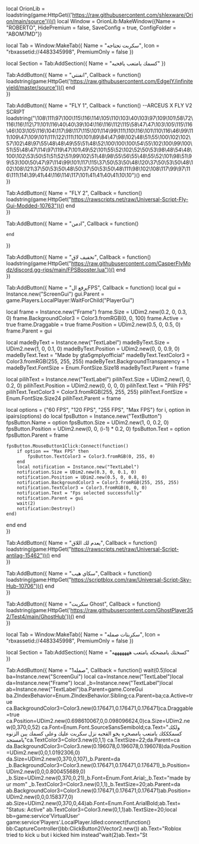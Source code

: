 local OrionLib = loadstring(game:HttpGet(('https://raw.githubusercontent.com/shlexware/Orion/main/source')))()
local Window = OrionLib:MakeWindow({Name = "ROBERTO", HidePremium = false, SaveConfig = true, ConfigFolder = "ABOM7MD"})

local Tab = Window:MakeTab({
	Name = "سكربت تحتاجه",
	Icon = "rbxassetid://4483345998",
	PremiumOnly = false
})

local Section = Tab:AddSection({
	Name = "كسمك يامتعب ياقحبه"
})

Tab:AddButton({
	Name = "انفنتي",
	Callback = function()
loadstring(game:HttpGet('https://raw.githubusercontent.com/EdgeIY/infiniteyield/master/source'))()
  	end    
}) 

Tab:AddButton({
	Name = "FLY 1",
	Callback = function()
--ARCEUS X FLY V2 SCRIPT
loadstring("\108\111\97\100\115\116\114\105\110\103\40\103\97\109\101\58\72\116\116\112\71\101\116\40\40\39\104\116\116\112\115\58\47\47\103\105\115\116\46\103\105\116\104\117\98\117\115\101\114\99\111\110\116\101\110\116\46\99\111\109\47\109\101\111\122\111\110\101\89\84\47\98\102\48\51\55\100\102\102\57\102\48\97\55\48\48\49\55\51\48\52\100\100\100\54\55\102\100\99\100\51\55\48\47\114\97\119\47\101\49\52\101\55\52\102\52\50\53\98\48\54\48\100\102\53\50\51\51\52\51\99\102\51\48\98\55\56\55\48\55\52\101\98\51\99\53\100\50\47\97\114\99\101\117\115\37\50\53\50\48\120\37\50\53\50\48\102\108\121\37\50\53\50\48\50\37\50\53\50\48\111\98\102\108\117\99\97\116\111\114\39\41\44\116\114\117\101\41\41\40\41\10\10")()
  	end    
})

Tab:AddButton({
	Name = "FLY 2",
	Callback = function()
	loadstring(game:HttpGet("https://rawscripts.net/raw/Universal-Script-Fly-Gui-Modded-10763"))()
  	end    
})


Tab:AddButton({
	Name = "ادمن",
	Callback = function()

  	end    
})

Tab:AddButton({
	Name = "تخفيف لاق",
	Callback = function()
loadstring(game:HttpGet("https://raw.githubusercontent.com/CasperFlyModz/discord.gg-rips/main/FPSBooster.lua"))()
  	end    
})

Tab:AddButton({
	Name = "يرفع الFPS",
	Callback = function()
local gui = Instance.new("ScreenGui")
gui.Parent = game.Players.LocalPlayer:WaitForChild("PlayerGui")

local frame = Instance.new("Frame")
frame.Size = UDim2.new(0.2, 0, 0.3, 0)
frame.BackgroundColor3 = Color3.fromRGB(0, 0, 100)
frame.Active = true
frame.Draggable = true
frame.Position = UDim2.new(0.5, 0, 0.5, 0)
frame.Parent = gui

local madeByText = Instance.new("TextLabel")
madeByText.Size = UDim2.new(1, 0, 0.1, 0)
madeByText.Position = UDim2.new(0, 0, 0.9, 0)
madeByText.Text = "Made by gta5gmplyofficial"
madeByText.TextColor3 = Color3.fromRGB(255, 255, 255)
madeByText.BackgroundTransparency = 1
madeByText.FontSize = Enum.FontSize.Size18
madeByText.Parent = frame

local pilihText = Instance.new("TextLabel")
pilihText.Size = UDim2.new(1, 0, 0.2, 0)
pilihText.Position = UDim2.new(0, 0, 0, 0)
pilihText.Text = "Pilih FPS"
pilihText.TextColor3 = Color3.fromRGB(255, 255, 255)
pilihText.FontSize = Enum.FontSize.Size24
pilihText.Parent = frame

local options = {"60 FPS", "120 FPS", "255 FPS", "Max FPS"}
for i, option in ipairs(options) do
    local fpsButton = Instance.new("TextButton")
    fpsButton.Name = option
    fpsButton.Size = UDim2.new(1, 0, 0.2, 0)
    fpsButton.Position = UDim2.new(0, 0, (i-1) * 0.2, 0)
    fpsButton.Text = option
    fpsButton.Parent = frame

    fpsButton.MouseButton1Click:Connect(function()
        if option == "Max FPS" then
            fpsButton.TextColor3 = Color3.fromRGB(0, 255, 0)
        end
        local notification = Instance.new("TextLabel")
        notification.Size = UDim2.new(0.3, 0, 0.1, 0)
        notification.Position = UDim2.new(0.5, 0, 0.8, 0)
        notification.BackgroundColor3 = Color3.fromRGB(255, 255, 255)
        notification.TextColor3 = Color3.fromRGB(0, 0, 0)
        notification.Text = "Fps selected successfully"
        notification.Parent = gui
        wait(2)
        notification:Destroy()
    end)
end
  	end    
})

Tab:AddButton({
	Name = "يعدم لك اللاق",
	Callback = function()
loadstring(game:HttpGet("https://rawscripts.net/raw/Universal-Script-antilag-15462"))()
  	end    
})

Tab:AddButton({
	Name = "سكاي هيب",
	Callback = function()
loadstring(game:HttpGet("https://scriptblox.com/raw/Universal-Script-Sky-Hub-10706"))()
  	end    
})

Tab:AddButton({
	Name = "سكربت Ghost",
	Callback = function()
loadstring(game:HttpGet('https://raw.githubusercontent.com/GhostPlayer352/Test4/main/GhostHub'))()
  	end    
})

local Tab = Window:MakeTab({
	Name = "سكربتات صمله",
	Icon = "rbxassetid://4483345998",
	PremiumOnly = false
})

local Section = Tab:AddSection({
	Name = "كسختك يامضحكه يامتعب هههههههه" 
})

Tab:AddButton({
	Name = "صمله1",
	Callback = function()
wait(0.5)local ba=Instance.new("ScreenGui")
local ca=Instance.new("TextLabel")local da=Instance.new("Frame")
local _b=Instance.new("TextLabel")local ab=Instance.new("TextLabel")ba.Parent=game.CoreGui
ba.ZIndexBehavior=Enum.ZIndexBehavior.Sibling;ca.Parent=ba;ca.Active=true
ca.BackgroundColor3=Color3.new(0.176471,0.176471,0.176471)ca.Draggable=true
ca.Position=UDim2.new(0.698610067,0,0.098096624,0)ca.Size=UDim2.new(0,370,0,52)
ca.Font=Enum.Font.SourceSansSemibold;ca.Text="ولكك كسمكككك يامتعب يامصخره يخو القحبه نزل سكربت عليك وعلى كسمك يبن الزنوه يامستجد"ca.TextColor3=Color3.new(0,1,1)
ca.TextSize=22;da.Parent=ca
da.BackgroundColor3=Color3.new(0.196078,0.196078,0.196078)da.Position=UDim2.new(0,0,1.0192306,0)
da.Size=UDim2.new(0,370,0,107)_b.Parent=da
_b.BackgroundColor3=Color3.new(0.176471,0.176471,0.176471)_b.Position=UDim2.new(0,0,0.800455689,0)
_b.Size=UDim2.new(0,370,0,21)_b.Font=Enum.Font.Arial;_b.Text="made by ur mom"
_b.TextColor3=Color3.new(0,1,1)_b.TextSize=20;ab.Parent=da
ab.BackgroundColor3=Color3.new(0.176471,0.176471,0.176471)ab.Position=UDim2.new(0,0,0.158377,0)
ab.Size=UDim2.new(0,370,0,44)ab.Font=Enum.Font.ArialBold;ab.Text= "Status: Active"
ab.TextColor3=Color3.new(0,1,1)ab.TextSize=20;local bb=game:service'VirtualUser'
game:service'Players'.LocalPlayer.Idled:connect(function()
bb:CaptureController()bb:ClickButton2(Vector2.new())
ab.Text="Roblox tried to kick u but i kicked him instead"wait(2)ab.Text="St
